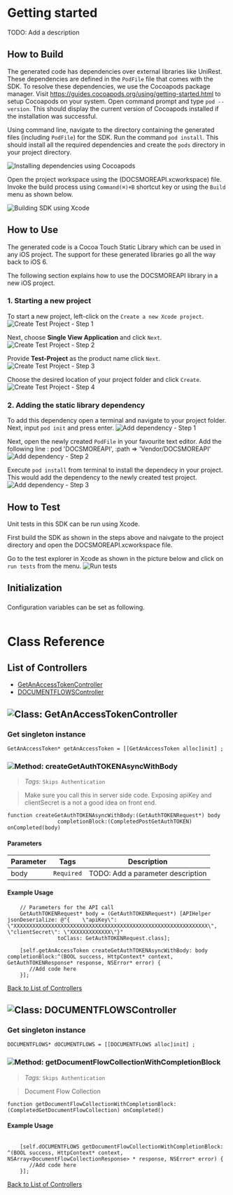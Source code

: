 # Getting started

TODO: Add a description

## How to Build


The generated code has dependencies over external libraries like UniRest. These dependencies are defined in the ```PodFile``` file that comes with the SDK. 
To resolve these dependencies, we use the Cocoapods package manager.
Visit https://guides.cocoapods.org/using/getting-started.html to setup Cocoapods on your system.
Open command prompt and type ```pod --version```. This should display the current version of Cocoapods installed if the installation was successful.

Using command line, navigate to the directory containing the generated files (including ```PodFile```) for the SDK. 
Run the command ```pod install```. This should install all the required dependencies and create the ```pods``` directory in your project directory.

![Installing dependencies using Cocoapods](https://apidocs.io/illustration/objc?step=AddDependencies&workspaceFolder=DOCSMORE%20API-ObjC&workspaceName=DOCSMOREAPI&projectName=DOCSMOREAPI&rootNamespace=DOCSMOREAPI)

Open the project workspace using the (DOCSMOREAPI.xcworkspace) file. Invoke the build process using `Command(⌘)+B` shortcut key or using the `Build` menu as shown below.

![Building SDK using Xcode](https://apidocs.io/illustration/objc?step=BuildSDK&workspaceFolder=DOCSMORE%20API-ObjC&workspaceName=DOCSMOREAPI&projectName=DOCSMOREAPI&rootNamespace=DOCSMOREAPI)


## How to Use

The generated code is a Cocoa Touch Static Library which can be used in any iOS project. The support for these generated libraries go all the way back to iOS 6.

The following section explains how to use the DOCSMOREAPI library in a new iOS project.     
### 1. Starting a new project
To start a new project, left-click on the ```Create a new Xcode project```.
![Create Test Project - Step 1](https://apidocs.io/illustration/objc?step=Test1&workspaceFolder=DOCSMORE%20API-ObjC&workspaceName=DOCSMOREAPI&projectName=DOCSMOREAPI&rootNamespace=DOCSMOREAPI)

Next, choose **Single View Application** and click ```Next```.
![Create Test Project - Step 2](https://apidocs.io/illustration/objc?step=Test2&workspaceFolder=DOCSMORE%20API-ObjC&workspaceName=DOCSMOREAPI&projectName=DOCSMOREAPI&rootNamespace=DOCSMOREAPI)

Provide **Test-Project** as the product name click ```Next```.
![Create Test Project - Step 3](https://apidocs.io/illustration/objc?step=Test3&workspaceFolder=DOCSMORE%20API-ObjC&workspaceName=DOCSMOREAPI&projectName=DOCSMOREAPI&rootNamespace=DOCSMOREAPI)

Choose the desired location of your project folder and click ```Create```.
![Create Test Project - Step 4](https://apidocs.io/illustration/objc?step=Test4&workspaceFolder=DOCSMORE%20API-ObjC&workspaceName=DOCSMOREAPI&projectName=DOCSMOREAPI&rootNamespace=DOCSMOREAPI)

### 2. Adding the static library dependency
To add this dependency open a terminal and navigate to your project folder. Next, input ```pod init``` and press enter.
![Add dependency - Step 1](https://apidocs.io/illustration/objc?step=Add0&workspaceFolder=DOCSMORE%20API-ObjC&workspaceName=DOCSMOREAPI&projectName=DOCSMOREAPI&rootNamespace=DOCSMOREAPI)

Next, open the newly created ```PodFile``` in your favourite text editor. Add the following line : pod 'DOCSMOREAPI', :path => 'Vendor/DOCSMOREAPI'
![Add dependency - Step 2](https://apidocs.io/illustration/objc?step=Add1&workspaceFolder=DOCSMORE%20API-ObjC&workspaceName=DOCSMOREAPI&projectName=DOCSMOREAPI&rootNamespace=DOCSMOREAPI)

Execute `pod install` from terminal to install the dependecy in your project. This would add the dependency to the newly created test project.
![Add dependency - Step 3](https://apidocs.io/illustration/objc?step=Add2&workspaceFolder=DOCSMORE%20API-ObjC&workspaceName=DOCSMOREAPI&projectName=DOCSMOREAPI&rootNamespace=DOCSMOREAPI)


## How to Test

Unit tests in this SDK can be run using Xcode. 

First build the SDK as shown in the steps above and naivgate to the project directory and open the DOCSMOREAPI.xcworkspace file.

Go to the test explorer in Xcode as shown in the picture below and click on `run tests` from the menu. 
![Run tests](https://apidocs.io/illustration/objc?step=RunTests&workspaceFolder=DOCSMORE%20API-ObjC&workspaceName=DOCSMOREAPI&projectName=DOCSMOREAPI&rootNamespace=DOCSMOREAPI)


## Initialization

### 

Configuration variables can be set as following.
```Objc

```

# Class Reference

## <a name="list_of_controllers"></a>List of Controllers

* [GetAnAccessTokenController](#get_an_access_token_controller)
* [DOCUMENTFLOWSController](#documentflows_controller)

## <a name="get_an_access_token_controller"></a>![Class: ](https://apidocs.io/img/class.png ".GetAnAccessTokenController") GetAnAccessTokenController

### Get singleton instance
```objc
GetAnAccessToken* getAnAccessToken = [[GetAnAccessToken alloc]init] ;
```

### <a name="create_get_auth_token_async_with_body"></a>![Method: ](https://apidocs.io/img/method.png ".GetAnAccessTokenController.createGetAuthTOKENAsyncWithBody") createGetAuthTOKENAsyncWithBody

> *Tags:*  ``` Skips Authentication ``` 

> Make sure you call this in server side code. Exposing apiKey and clientSecret is a not a good idea on front end.


```objc
function createGetAuthTOKENAsyncWithBody:(GetAuthTOKENRequest*) body
                completionBlock:(CompletedPostGetAuthTOKEN) onCompleted(body)
```

#### Parameters

| Parameter | Tags | Description |
|-----------|------|-------------|
| body |  ``` Required ```  | TODO: Add a parameter description |





#### Example Usage

```objc
    // Parameters for the API call
    GetAuthTOKENRequest* body = (GetAuthTOKENRequest*) [APIHelper jsonDeserialize: @"{    \"apiKey\": \"XXXXXXXXXXXXXXXXXXXXXXXXXXXXXXXXXXXXXXXXXXXXXXXXXXXXXXXXXXXXXX\",    \"clientSecret\": \"XXXXXXXXXXXXX\"}"
                toClass: GetAuthTOKENRequest.class];

    [self.getAnAccessToken createGetAuthTOKENAsyncWithBody: body  completionBlock:^(BOOL success, HttpContext* context, GetAuthTOKENResponse* response, NSError* error) { 
       //Add code here
    }];
```


[Back to List of Controllers](#list_of_controllers)

## <a name="documentflows_controller"></a>![Class: ](https://apidocs.io/img/class.png ".DOCUMENTFLOWSController") DOCUMENTFLOWSController

### Get singleton instance
```objc
DOCUMENTFLOWS* dOCUMENTFLOWS = [[DOCUMENTFLOWS alloc]init] ;
```

### <a name="get_document_flow_collection_with_completion_block"></a>![Method: ](https://apidocs.io/img/method.png ".DOCUMENTFLOWSController.getDocumentFlowCollectionWithCompletionBlock") getDocumentFlowCollectionWithCompletionBlock

> *Tags:*  ``` Skips Authentication ``` 

> Document Flow Collection


```objc
function getDocumentFlowCollectionWithCompletionBlock:(CompletedGetDocumentFlowCollection) onCompleted()
```



#### Example Usage

```objc

    [self.dOCUMENTFLOWS getDocumentFlowCollectionWithCompletionBlock:  ^(BOOL success, HttpContext* context, NSArray<DocumentFlowCollectionResponse> * response, NSError* error) { 
       //Add code here
    }];
```


[Back to List of Controllers](#list_of_controllers)



